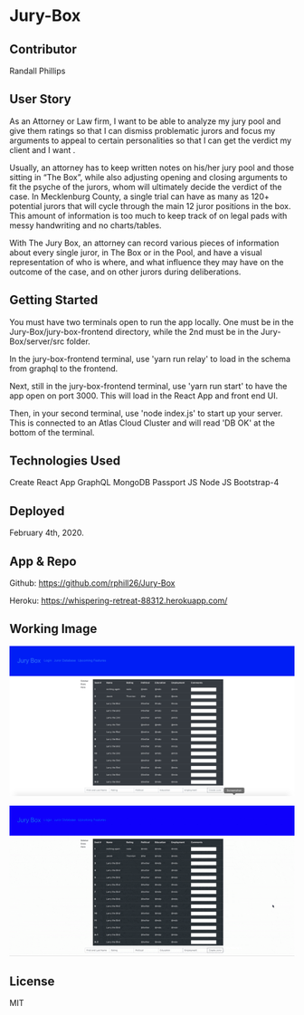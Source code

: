 # Jury-Box

## Contributor

Randall Phillips

## User Story

As an Attorney or Law firm, I want to be able to analyze my jury pool and give them ratings so that I can dismiss problematic jurors and focus my arguments to appeal to certain personalities so that I can get the verdict my client and I want .

Usually, an attorney has to keep written notes on his/her jury pool and those sitting in “The Box”, while also adjusting opening and closing arguments to fit the psyche of the jurors, whom will ultimately decide the verdict of the case. In Mecklenburg County, a single trial can have as many as 120+ potential jurors that will cycle through the main 12 juror positions in the box. This amount of information is too much to keep track of on legal pads with messy handwriting and no charts/tables.

With The Jury Box, an attorney can record various pieces of information about every single juror, in The Box or in the Pool, and have a visual representation of who is where, and what influence they may have on the outcome of the case, and on other jurors during deliberations.

## Getting Started

You must have two terminals open to run the app locally. One must be in the Jury-Box/jury-box-frontend directory, while the 2nd must be in the Jury-Box/server/src folder.

In the jury-box-frontend terminal, use 'yarn run relay' to load in the schema from graphql to the frontend.

Next, still in the jury-box-frontend terminal, use 'yarn run start' to have the app open on port 3000. This will load in the React App and front end UI.

Then, in your second terminal, use 'node index.js' to start up your server. This is connected to an Atlas Cloud Cluster and will read 'DB OK' at the bottom of the terminal.

## Technologies Used

Create React App
GraphQL
MongoDB
Passport JS
Node JS
Bootstrap-4

## Deployed

February 4th, 2020.

## App & Repo

Github: https://github.com/rphill26/Jury-Box

Heroku: https://whispering-retreat-88312.herokuapp.com/

## Working Image

![Working Image](./assets/Still-image.png)

![Gif](./assets/Demo.gif)

## License

MIT
